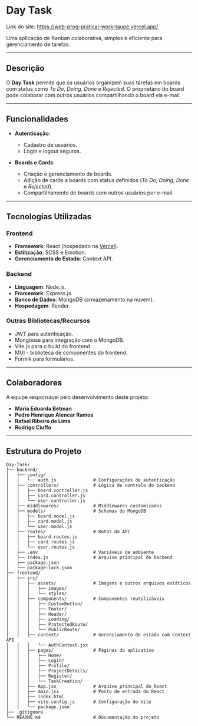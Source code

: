 # **Day Task**  

 Link do site: https://web-prog-pratical-work-taupe.vercel.app/

Uma aplicação de Kanban colaborativa, simples e eficiente para gerenciamento de tarefas.  

---

## **Descrição**  
O **Day Task** permite que os usuários organizem suas tarefas em boards com status como *To Do*, *Doing*, *Done* e *Rejected*. O proprietário do board pode colaborar com outros usuários compartilhando o board via e-mail.  

---

## **Funcionalidades**  

- **Autenticação**:  
  - Cadastro de usuários.  
  - Login e logout seguros.  

- **Boards e Cards**:  
  - Criação e gerenciamento de boards.  
  - Adição de cards a boards com status definidos (*To Do*, *Doing*, *Done* e *Rejected*).  
  - Compartilhamento de boards com outros usuários por e-mail.  

---

## **Tecnologias Utilizadas**  

### **Frontend**  
- **Framework**: React (hospedado na [Vercel](https://vercel.com)).  
- **Estilização**: SCSS e Emotion.  
- **Gerenciamento de Estado**: Context API.  

### **Backend**  
- **Linguagem**: Node.js.  
- **Framework**: Express.js.  
- **Banco de Dados**: MongoDB (armazenamento na nuvem).  
- **Hospedagem**: Render.  

### **Outras Bibliotecas/Recursos**  
- JWT para autenticação.  
- Mongoose para integração com o MongoDB.  
- Vite.js para o build do frontend.
- MUI - biblioteca de componentes do frontend.
- Formik para formulários.

---

## **Colaboradores**  

A equipe responsável pelo desenvolvimento deste projeto:  

- **Maria Eduarda Betman**  
- **Pedro Henrique Alencar Ramos**  
- **Rafael Ribeiro de Lima**  
- **Rodrigo Ciuffo**  

---  

## **Estrutura do Projeto**  

```plaintext
Day-Task/
├── backend/
│   ├── config/
│   │   └── auth.js              # Configurações de autenticação
│   ├── controllers/             # Lógica de controle do backend
│   │   ├── board.controller.js
│   │   ├── card.controller.js
│   │   └── user.controller.js
│   ├── middlewares/             # Middlewares customizados
│   ├── models/                  # Schemas do MongoDB
│   │   ├── board.model.js
│   │   ├── card.model.js
│   │   └── user.model.js
│   ├── routes/                  # Rotas da API
│   │   ├── board.routes.js
│   │   ├── card.routes.js
│   │   └── user.routes.js
│   ├── .env                     # Variáveis de ambiente
│   ├── index.js                 # Arquivo principal do backend
│   ├── package.json
│   └── package-lock.json
├── frontend/
│   ├── src/
│   │   ├── assets/              # Imagens e outros arquivos estáticos
│   │   │   ├── images/
│   │   │   └── styles/
│   │   ├── components/          # Componentes reutilizáveis
│   │   │   ├── CustomButton/
│   │   │   ├── Footer/
│   │   │   ├── Header/
│   │   │   ├── Loading/
│   │   │   ├── ProtectedRoute/
│   │   │   └── PublicRoute/
│   │   ├── context/             # Gerenciamento de estado com Context API
│   │   │   └── AuthContext.jsx
│   │   ├── pages/               # Páginas do aplicativo
│   │   │   ├── Home/
│   │   │   ├── Login/
│   │   │   ├── Profile/
│   │   │   ├── ProjectDetails/
│   │   │   ├── Register/
│   │   │   └── TaskCreation/
│   │   ├── App.jsx              # Arquivo principal do React
│   │   ├── main.jsx             # Ponto de entrada do React
│   │   ├── index.html
│   │   ├── vite.config.js       # Configuração do Vite
│   │   └── package.json
├── .gitignore
└── README.md                    # Documentação do projeto
